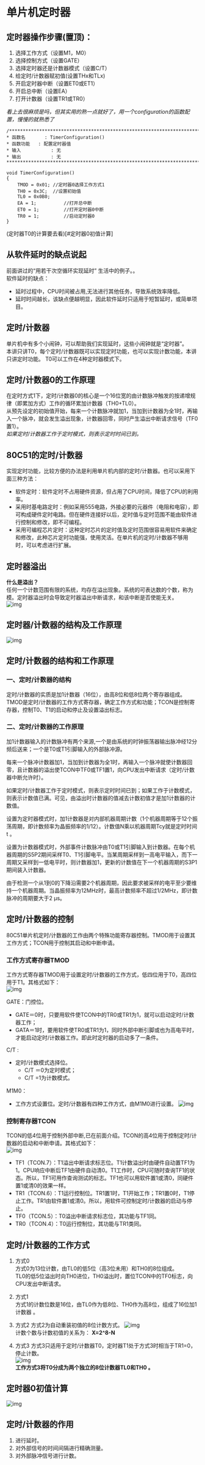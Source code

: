 # 单片机定时器


## 定时器操作步骤(置顶)：
1. 选择工作方式（设置M1，M0）
2. 选择控制方式（设置GATE）
3. 选择定时器还是计数器模式（设置C/T）
4. 给定时/计数器赋初值(设置THx和TLx)
5. 开启定时器中断（设置ET0或ET1）
6. 开启总中断（设置EA）
7. 打开计数器（设置TR1或TR0）  

_看上去很麻烦是吗，但其实用的熟一点就好了，用一个configuration的函数配置，慢慢的就熟悉了_
```
/*******************************************************************************
* 函数名       : TimerConfiguration()
* 函数功能   : 配置定时器值
* 输入           : 无
* 输出           : 无
*******************************************************************************/		   

void TimerConfiguration()
{
    TMOD = 0x01; //定时器0选择工作方式1
    TH0 = 0x3C;	 //设置初始值
    TL0 = 0x0B0; 
    EA = 1;			 //打开总中断
    ET0 = 1;		 //打开定时器0中断
    TR0 = 1;		 //启动定时器0
}

```
(定时器T0的计算要去看)[#定时器0初值计算]
## 从软件延时的缺点说起
前面讲过的“用若干次空循环实现延时”  生活中的例子。。  
软件延时的缺点：  
- 延时过程中，CPU时间被占用,无法进行其他任务，导致系统效率降低。  
- 延时时间越长，该缺点便越明显，因此软件延时只适用于短暂延时，或简单项目。
## 定时/计数器
单片机中有多个小闹钟，可以帮助我们实现延时，这些小闹钟就是“定时器”。  
本讲只讲T0，每个定时/计数器既可以实现定时功能，也可以实现计数功能，本讲只讲定时功能。
T0可以工作在4种定时器模式下。

## 定时/计数器0的工作原理
在定时方式1下，定时/计数器0的核心是一个16位宽的由计数脉冲触发的按递增规律（即累加方式）工作的循环累加计数器（TH0+TL0）。  
从预先设定的初始值开始，每来一个计数脉冲就加1，当加到计数器为全1时，再输入一个脉冲，就会发生溢出现象，计数器回零，同时产生溢出中断请求信号（TF0置1）。  
_如果定时/计数器工作于定时模式，则表示定时时间已到。_
## 80C51的定时/计数器
实现定时功能，比较方便的办法是利用单片机内部的定时/计数器。也可以采用下面三种方法：  
- 软件定时：软件定时不占用硬件资源，但占用了CPU时间，降低了CPU的利用率。
- 采用时基电路定时：例如采用555电路，外接必要的元器件（电阻和电容），即可构成硬件定时电路。但在硬件连接好以后，定时值与定时范围不能由软件进行控制和修改，即不可编程。
- 采用可编程芯片定时：这种定时芯片的定时值及定时范围很容易用软件来确定和修改，此种芯片定时功能强，使用灵活。在单片机的定时/计数器不够用时，可以考虑进行扩展。

## 定时器溢出
__什么是溢出？__  
任何一个计数范围有限的系统，均存在溢出现象。系统的可表达数的个数，称为模。定时器溢出时会导致定时器溢出中断请求，和该中断是否使能无关。  
![img](img/1.png)  
## 定时器/计数器的结构及工作原理
![img](img/2.png) 
## 定时/计数器的结构和工作原理
### 一、定时/计数器的结构
定时/计数器的实质是加1计数器（16位），由高8位和低8位两个寄存器组成。  
TMOD是定时/计数器的工作方式寄存器，确定工作方式和功能；TCON是控制寄存器，控制T0、T1的启动和停止及设置溢出标志。
### 二、定时/计数器的工作原理
加1计数器输入的计数脉冲有两个来源,一个是由系统的时钟振荡器输出脉冲经12分频后送来；一个是T0或T1引脚输入的外部脉冲源。  

每来一个脉冲计数器加1，当加到计数器为全1时，再输入一个脉冲就使计数器回零，且计数器的溢出使TCON中TF0或TF1置1，向CPU发出中断请求（定时/计数器中断允许时）。  

如果定时/计数器工作于定时模式，则表示定时时间已到；如果工作于计数模式，则表示计数值已满。可见，由溢出时计数器的值减去计数初值才是加1计数器的计数值。

设置为定时器模式时，加1计数器是对内部机器周期计数（1个机器周期等于12个振荡周期，即计数频率为晶振频率的1/12）。计数值N乘以机器周期Tcy就是定时时间t 。  

设置为计数器模式时，外部事件计数脉冲由T0或T1引脚输入到计数器。在每个机器周期的S5P2期间采样T0、T1引脚电平。当某周期采样到一高电平输入，而下一周期又采样到一低电平时，则计数器加1，更新的计数值在下一个机器周期的S3P1期间装入计数器。  

由于检测一个从1到0的下降沿需要2个机器周期，因此要求被采样的电平至少要维持一个机器周期。当晶振频率为12MHz时，最高计数频率不超过1/2MHz，即计数脉冲的周期要大于2 μs。


## 定时/计数器的控制
80C51单片机定时/计数器的工作由两个特殊功能寄存器控制。TMOD用于设置其工作方式；TCON用于控制其启动和中断申请。

### 工作方式寄存器TMOD
工作方式寄存器TMOD用于设置定时/计数器的工作方式，低四位用于T0，高四位用于T1。其格式如下：  
![img](img/3.png) 

GATE：门控位。
- GATE＝0时，只要用软件使TCON中的TR0或TR1为1，就可以启动定时/计数器工作；  
- GATA＝1时，要用软件使TR0或TR1为1，同时外部中断引脚或也为高电平时，才能启动定时/计数器工作。即此时定时器的启动多了一条件。  

C/T :
 - 定时/计数模式选择位。
    - C/T ＝0为定时模式； 
    - C/T =1为计数模式。  

M1M0：
 - 工作方式设置位。定时/计数器有四种工作方式，由M1M0进行设置。
![img](img/4.png)   
### 控制寄存器TCON
TCON的低4位用于控制外部中断,已在前面介绍。TCON的高4位用于控制定时/计数器的启动和中断申请。其格式如下：  
![img](img/5.png)   
- TF1（TCON.7）：T1溢出中断请求标志位。T1计数溢出时由硬件自动置TF1为1。CPU响应中断后TF1由硬件自动清0。T1工作时，CPU可随时查询TF1的状态。所以，TF1可用作查询测试的标志。TF1也可以用软件置1或清0，同硬件置1或清0的效果一样。
- TR1（TCON.6）：T1运行控制位。TR1置1时，T1开始工作；TR1置0时，T1停止工作。TR1由软件置1或清0。所以，用软件可控制定时/计数器的启动与停止。
- TF0（TCON.5）：T0溢出中断请求标志位，其功能与TF1同。
- TR0（TCON.4）：T0运行控制位，其功能与TR1类同。
## 定时/计数器的工作方式
1. 方式0  
方式0为13位计数，由TL0的低5位（高3位未用）和TH0的8位组成。  
TL0的低5位溢出时向TH0进位，TH0溢出时，置位TCON中的TF0标志，向CPU发出中断请求。  

2. 方式1   
方式1的计数位数是16位，由TL0作为低8位、TH0作为高8位，组成了16位加1计数器 。  

3. 方式2 
方式2为自动重装初值的8位计数方式。 
![img](img/6.png)    
计数个数与计数初值的关系为：
__X=2^8-N__
4. 方式3 
方式3只适用于定时/计数器T0，定时器T1处于方式3时相当于TR1=0，停止计数。   
![img](img/7.png)   
__工作方式3将T0分成为两个独立的8位计数器TL0和TH0 。__

## 定时器0初值计算
![img](img/8.png)   
## 定时/计数器的作用
1. 进行延时。
2. 对外部信号的时间间隔进行精确测量。
3. 对外部脉冲信号进行计数。
